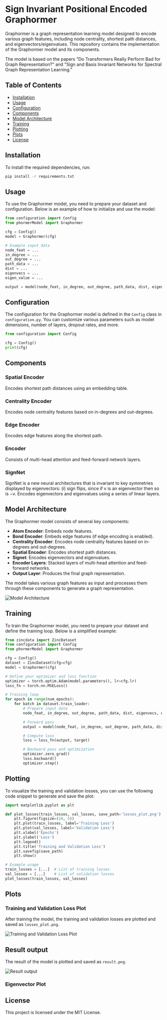 # Sign Invariant Positional Encoded Graphormer

Graphormer is a graph representation learning model designed to encode various graph features, including node centrality, shortest path distances, and eigenvectors/eigenvalues. This repository contains the implementation of the Graphormer model and its components.

The model is based on the papers "Do Transformers Really Perform Bad for Graph Representation?" and "Sign and Basis Invariant Networks for Spectral Graph Representation Learning."

## Table of Contents

- [Installation](#installation)
- [Usage](#usage)
- [Configuration](#configuration)
- [Components](#components)
- [Model Architecture](#model-architecture)
- [Training](#training)
- [Plotting](#plotting)
- [Plots](#plots)
- [License](#license)

## Installation

To install the required dependencies, run:

```bash
pip install -r requirements.txt
```

## Usage

To use the Graphormer model, you need to prepare your dataset and configuration. Below is an example of how to initialize and use the model:

```python
from configuration import Config
from phormerModel import Graphormer

cfg = Config()
model = Graphormer(cfg)

# Example input data
node_feat = ...
in_degree = ...
out_degree = ...
path_data = ...
dist = ...
eigenvecs = ...
eigen_value = ...

output = model(node_feat, in_degree, out_degree, path_data, dist, eigenvecs, eigen_value)
```

## Configuration

The configuration for the Graphormer model is defined in the `Config` class in `configuration.py`. You can customize various parameters such as model dimensions, number of layers, dropout rates, and more.

```python
from configuration import Config

cfg = Config()
print(cfg)
```

## Components

### Spatial Encoder

Encodes shortest path distances using an embedding table.

### Centrality Encoder

Encodes node centrality features based on in-degrees and out-degrees.

### Edge Encoder

Encodes edge features along the shortest path.

### Encoder

Consists of multi-head attention and feed-forward network layers.

### SignNet 

SignNet is a new neural architectures that is invariant to key symmetries displayed by eigenvectors: (i) sign flips, since if v is an eigenvector then so is −v.
Encodes eigenvectors and eigenvalues using a series of linear layers.

## Model Architecture

The Graphormer model consists of several key components:

- **Atom Encoder**: Embeds node features.
- **Bond Encoder**: Embeds edge features (if edge encoding is enabled).
- **Centrality Encoder**: Encodes node centrality features based on in-degrees and out-degrees.
- **Spatial Encoder**: Encodes shortest path distances.
- **Signet**: Encodes eigenvectors and eigenvalues.
- **Encoder Layers**: Stacked layers of multi-head attention and feed-forward networks.
- **Output Layer**: Produces the final graph representation.

The model takes various graph features as input and processes them through these components to generate a graph representation.

![Model Architecture](model_arc.png)

## Training

To train the Graphormer model, you need to prepare your dataset and define the training loop. Below is a simplified example:

```python
from zincdata import ZincDataset
from configuration import Config
from phormerModel import Graphormer

cfg = Config()
dataset = ZincDataset(cfg=cfg)
model = Graphormer(cfg)

# Define your optimizer and loss function
optimizer = torch.optim.Adam(model.parameters(), lr=cfg.lr)
loss_fn = torch.nn.MSELoss()

# Training loop
for epoch in range(num_epochs):
    for batch in dataset.train_loader:
        # Prepare input data
        node_feat, in_degree, out_degree, path_data, dist, eigenvecs, eigen_value = batch

        # Forward pass
        output = model(node_feat, in_degree, out_degree, path_data, dist, eigenvecs, eigen_value)

        # Compute loss
        loss = loss_fn(output, target)

        # Backward pass and optimization
        optimizer.zero_grad()
        loss.backward()
        optimizer.step()
```
## Plotting

To visualize the training and validation losses, you can use the following code snippet to generate and save the plot:

```python
import matplotlib.pyplot as plt

def plot_losses(train_losses, val_losses, save_path='losses_plot.png'):
    plt.figure(figsize=(10, 5))
    plt.plot(train_losses, label='Training Loss')
    plt.plot(val_losses, label='Validation Loss')
    plt.xlabel('Epochs')
    plt.ylabel('Loss')
    plt.legend()
    plt.title('Training and Validation Loss')
    plt.savefig(save_path)
    plt.show()

# Example usage
train_losses = [...]  # List of training losses
val_losses = [...]    # List of validation losses
plot_losses(train_losses, val_losses)
```

## Plots

### Training and Validation Loss Plot

After training the model, the training and validation losses are plotted and saved as `losses_plot.png`.

![Training and Validation Loss Plot](losses_plot.png)



## Result output

The result of the model is plotted and saved as `result.png`.

![Result output](result.png)

### Eigenvector Plot

## License

This project is licensed under the MIT License.
